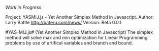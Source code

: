 ﻿*Work in Progress*

Project: YASMIJ.js - Yet Another Simplex Method in Javascript.
Author: Larry Battle <http://bateru.com/news/>
Version: Beta 0.0.1

#YAS-MIJ.js# (Yet Another Simplex Method in Javascript)
The simplex method will solve max and min optimization for Linear Programming problems by use of artifical variables and branch and bound.